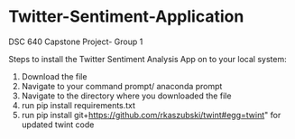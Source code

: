 # Twitter-Sentiment-Application
DSC 640 Capstone Project- Group 1

Steps to install the Twitter Sentiment Analysis App on to your local system: 
1. Download the file
2. Navigate to your command prompt/ anaconda prompt
3. Navigate to the directory where you downloaded the file
4. run pip install requirements.txt
5. run pip install git+https://github.com/rkaszubski/twint#egg=twint" for updated twint code

